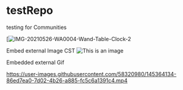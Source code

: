 # testRepo
testing for Communities

[![IMG-20210526-WA0004-Wand-Table-Clock-2](https://user-images.githubusercontent.com/58320980/145361063-07a3504c-82c9-4a9a-a697-e97e1c7b3e9b.jpg)

Embed external Image CST
![This is an image](https://i.imgur.com/8KpYb1J.jpeg)

Embedded external Gif

https://user-images.githubusercontent.com/58320980/145364134-86ed7ea0-7d02-4b26-a885-fc5c6a1391c4.mp4

